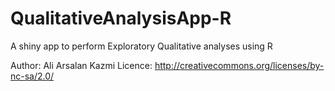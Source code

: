 QualitativeAnalysisApp-R
========================

A shiny app to perform Exploratory Qualitative analyses using R

Author: Ali Arsalan Kazmi
Licence: http://creativecommons.org/licenses/by-nc-sa/2.0/
